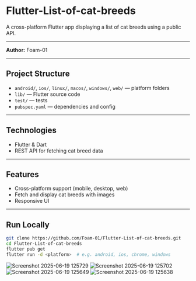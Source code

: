 # Flutter-List-of-cat-breeds

A cross-platform Flutter app displaying a list of cat breeds using a public API.

---

**Author:** Foam-01

---

## Project Structure

- `android/`, `ios/`, `linux/`, `macos/`, `windows/`, `web/` — platform folders  
- `lib/` — Flutter source code  
- `test/` — tests  
- `pubspec.yaml` — dependencies and config

---

## Technologies

- Flutter & Dart  
- REST API for fetching cat breed data  

---

## Features

- Cross-platform support (mobile, desktop, web)  
- Fetch and display cat breeds with images  
- Responsive UI

---

## Run Locally

```bash
git clone https://github.com/Foam-01/Flutter-List-of-cat-breeds.git
cd Flutter-List-of-cat-breeds
flutter pub get
flutter run -d <platform>  # e.g. android, ios, chrome, windows
```


![Screenshot 2025-06-19 125729](https://github.com/user-attachments/assets/b9dfce1d-37ec-4a9d-ad6f-a718226742de)
![Screenshot 2025-06-19 125702](https://github.com/user-attachments/assets/e133cf66-3904-4fcd-984a-552a996aecf2)
![Screenshot 2025-06-19 125649](https://github.com/user-attachments/assets/741852aa-1b39-4400-8ba5-7b27bbb76040)
![Screenshot 2025-06-19 125638](https://github.com/user-attachments/assets/1a09ae3e-dda3-44fb-855b-532e70bc3fac)
